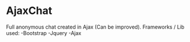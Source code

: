 # AjaxChat
Full anonymous chat created in Ajax (Can be improved).
Frameworks / Lib used: -Bootstrap
                       -Jquery
                       -Ajax
